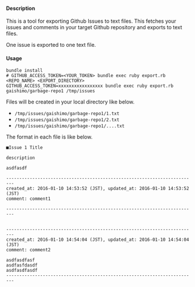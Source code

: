 
#### Description

This is a tool for exporting Github Issues to text files.
This fetches your issues and comments in your target Github repository and exports to text files.

One issue is exported to one text file.

#### Usage

```
bundle install
# GITHUB_ACCESS_TOKEN=<YOUR_TOKEN> bundle exec ruby export.rb <REPO_NAME> <EXPORT_DIRECTORY>
GITHUB_ACCESS_TOKEN=xxxxxxxxxxxxxxxxx bundle exec ruby export.rb gaishimo/garbage-repo1 /tmp/issues
```

Files will be created in your local directory like below.

- `/tmp/issues/gaishimo/garbage-repo1/1.txt`
- `/tmp/issues/gaishimo/garbage-repo1/2.txt`
- `/tmp/issues/gaishimo/garbage-repo1/....txt`

The format in each file is like below.

```
■Issue 1 Title

description

asdfasdf

-------------------------------------------------------------------------
created_at: 2016-01-10 14:53:52 (JST), updated_at: 2016-01-10 14:53:52 (JST)
comment: comment1

-------------------------------------------------------------------------


-------------------------------------------------------------------------
created_at: 2016-01-10 14:54:04 (JST), updated_at: 2016-01-10 14:54:04 (JST)
comment: comment2

asdfasdfasf
asdfasfdasdf
asdfasdfasdf
-------------------------------------------------------------------------
```
